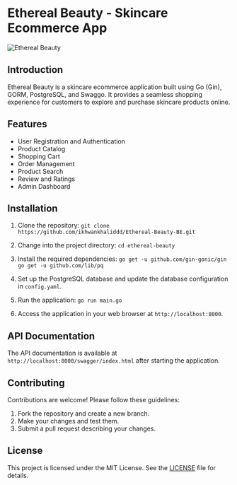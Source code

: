# Ethereal Beauty - Skincare Ecommerce App

![Ethereal Beauty](ethereal-beauty-logo.png)

## Introduction

Ethereal Beauty is a skincare ecommerce application built using Go (Gin), GORM, PostgreSQL, and Swaggo. It provides a seamless shopping experience for customers to explore and purchase skincare products online.

## Features

- User Registration and Authentication
- Product Catalog
- Shopping Cart
- Order Management
- Product Search
- Review and Ratings
- Admin Dashboard

## Installation

1. Clone the repository:
`git clone https://github.com/ikhwankhaliddd/Ethereal-Beauty-BE.git`

2. Change into the project directory:
`cd ethereal-beauty`

3. Install the required dependencies:
`go get -u github.com/gin-gonic/gin`
`go get -u github.com/lib/pq`

4. Set up the PostgreSQL database and update the database configuration in `config.yaml`.

5. Run the application:
`go run main.go`


6. Access the application in your web browser at `http://localhost:8000`.

## API Documentation

The API documentation is available at `http://localhost:8000/swagger/index.html` after starting the application.

## Contributing

Contributions are welcome! Please follow these guidelines:

1. Fork the repository and create a new branch.
2. Make your changes and test them.
3. Submit a pull request describing your changes.

## License

This project is licensed under the MIT License. See the [LICENSE](LICENSE) file for details.
